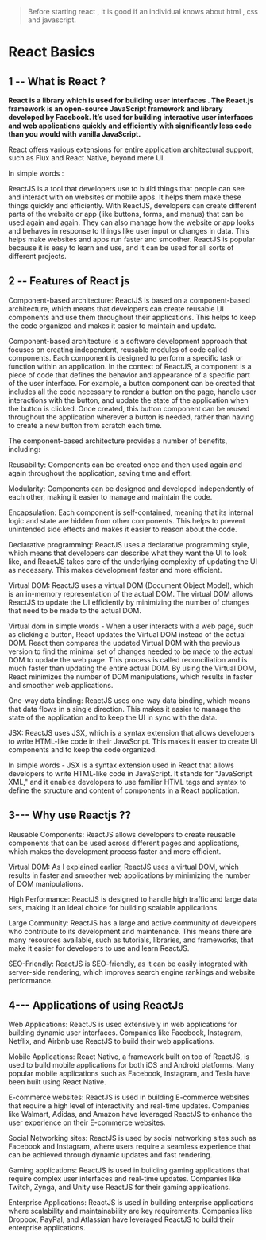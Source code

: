 > Before starting react , it is good if an individual knows about html , css and javascript. 

# React Basics 


## 1 -- What is React ? 

**React is a library which is used for building user interfaces . The React.js framework is an open-source JavaScript framework and library developed by Facebook.
It’s used for building interactive user interfaces and web applications quickly and efficiently with significantly less code than you would with vanilla JavaScript.**

React offers various extensions for entire application architectural support, such as Flux and React Native, beyond mere UI.

In simple words :

ReactJS is a tool that developers use to build things that people can see and interact with on websites or mobile apps. 
It helps them make these things quickly and efficiently. With ReactJS, developers can create different parts of the website or app (like buttons, forms, and menus) 
that can be used again and again. They can also manage how the website or app looks and behaves in response to things like user input or changes in data. 
This helps make websites and apps run faster and smoother.
ReactJS is popular because it is easy to learn and use, and it can be used for all sorts of different projects.

## 2 -- Features of React js 

Component-based architecture: ReactJS is based on a component-based architecture, which means that developers can create reusable UI components and use them throughout
their applications. This helps to keep the code organized and makes it easier to maintain and update.

Component-based architecture is a software development approach that focuses on creating independent, reusable modules of code called components. 
Each component is designed to perform a specific task or function within an application. In the context of ReactJS, a component is a piece of code that defines the
behavior and appearance of a specific part of the user interface. For example, a button component can be created that includes all the code necessary to render 
a button on the page, handle user interactions with the button, and update the state of the application when the button is clicked. Once created, this button 
component can be reused throughout the application wherever a button is needed, rather than having to create a new button from scratch each time.

The component-based architecture provides a number of benefits, including:

Reusability: Components can be created once and then used again and again throughout the application, saving time and effort.

Modularity: Components can be designed and developed independently of each other, making it easier to manage and maintain the code.

Encapsulation: Each component is self-contained, meaning that its internal logic and state are hidden from other components. This helps to prevent unintended 
side effects and makes it easier to reason about the code.

Declarative programming: ReactJS uses a declarative programming style, which means that developers can describe what they want the UI to look like, and ReactJS takes 
care of the underlying complexity of updating the UI as necessary. This makes development faster and more efficient.

Virtual DOM: ReactJS uses a virtual DOM (Document Object Model), which is an in-memory representation of the actual DOM. The virtual DOM allows ReactJS to 
update the UI efficiently by minimizing the number of changes that need to be made to the actual DOM.

Virtual dom in simple words - When a user interacts with a web page, such as clicking a button, React updates the Virtual DOM instead of the actual DOM.
React then compares the updated Virtual DOM with the previous version to find the minimal set of changes needed to be made to the actual DOM to update the web page.
This process is called reconciliation and is much faster than updating the entire actual DOM. By using the Virtual DOM, React minimizes the number of 
DOM manipulations, which results in faster and smoother web applications.

One-way data binding: ReactJS uses one-way data binding, which means that data flows in a single direction. This makes it easier to manage the state of the 
application and to keep the UI in sync with the data.

JSX: ReactJS uses JSX, which is a syntax extension that allows developers to write HTML-like code in their JavaScript. This makes it easier to create UI components 
and to keep the code organized.

In simple words - JSX is a syntax extension used in React that allows developers to write HTML-like code in JavaScript. It stands for "JavaScript XML," and it 
enables developers to use familiar HTML tags and syntax to define the structure and content of components in a React application.


## 3--- Why use Reactjs ??

Reusable Components: ReactJS allows developers to create reusable components that can be used across different pages and applications, which makes the development 
process faster and more efficient.

Virtual DOM: As I explained earlier, ReactJS uses a virtual DOM, which results in faster and smoother web applications by minimizing the number of DOM manipulations.

High Performance: ReactJS is designed to handle high traffic and large data sets, making it an ideal choice for building scalable applications.

Large Community: ReactJS has a large and active community of developers who contribute to its development and maintenance. This means there are many resources 
available, such as tutorials, libraries, and frameworks, that make it easier for developers to use and learn ReactJS.

SEO-Friendly: ReactJS is SEO-friendly, as it can be easily integrated with server-side rendering, which improves search engine rankings and website performance.



## 4--- Applications of using ReactJs

Web Applications: ReactJS is used extensively in web applications for building dynamic user interfaces. Companies like Facebook, Instagram, Netflix, and Airbnb use 
ReactJS to build their web applications.

Mobile Applications: React Native, a framework built on top of ReactJS, is used to build mobile applications for both iOS and Android platforms. Many popular 
mobile applications such as Facebook, Instagram, and Tesla have been built using React Native.

E-commerce websites: ReactJS is used in building E-commerce websites that require a high level of interactivity and real-time updates. Companies like Walmart, Adidas,
and Amazon have leveraged ReactJS to enhance the user experience on their E-commerce websites.

Social Networking sites: ReactJS is used by social networking sites such as Facebook and Instagram, where users require a seamless experience that can be achieved
through dynamic updates and fast rendering.

Gaming applications: ReactJS is used in building gaming applications that require complex user interfaces and real-time updates. Companies like Twitch, Zynga, 
and Unity use ReactJS for their gaming applications.

Enterprise Applications: ReactJS is used in building enterprise applications where scalability and maintainability are key requirements. Companies like Dropbox, 
PayPal, and Atlassian have leveraged ReactJS to build their enterprise applications.



